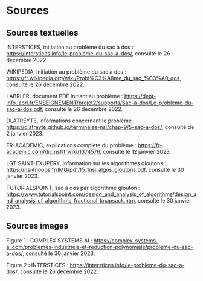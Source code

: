 # Sources
## Sources textuelles
INTERSTICES, initiation au problème du sac à dos : https://interstices.info/le-probleme-du-sac-a-dos/, consulté le 26 décembre 2022. 

WIKIPEDIA, initiation au problème du sac à dos : https://fr.wikipedia.org/wiki/Probl%C3%A8me_du_sac_%C3%A0_dos, consulté le 26 décembre 2022. 

LABRI.FR, document PDF initiant au problème :  https://dept-info.labri.fr/ENSEIGNEMENT/projet2/supports/Sac-a-dos/Le-probleme-du-sac-a-dos.pdf, consulté le 26 décembre 2022. 

DLATREYTE, informations concernant le problème : https://dlatreyte.github.io/terminales-nsi/chap-9/5-sac-a-dos/, consulté de 2 janvier 2023. 

FR-ACADEMIC, explications complète du problème :  https://fr-academic.com/dic.nsf/frwiki/1374576, consulté le 12 janvier 2023. 

LGT SAINT-EXUPERY, information sur les algorithmes gloutons : https://nsi4noobs.fr/IMG/pdf/f5_1nsi_algos_gloutons.pdf, consulté le 30 janvier 2023. 

TUTORIALSPOINT, sac à dos par algorithme glouton : https://www.tutorialspoint.com/design_and_analysis_of_algorithms/design_and_analysis_of_algorithms_fractional_knapsack.htm, consulté le 30 janvier 2023. 

## Sources images
Figure 1 : COMPLEX SYSTEMS AI : https://complex-systems-ai.com/problemes-industriels-et-reduction-polynomiale/probleme-du-sac-a-dos/, consulté le 30 janvier 2023. 

Figure 2 : INTERSTICES : https://interstices.info/le-probleme-du-sac-a-dos/, consulté le 26 décembre 2022.  